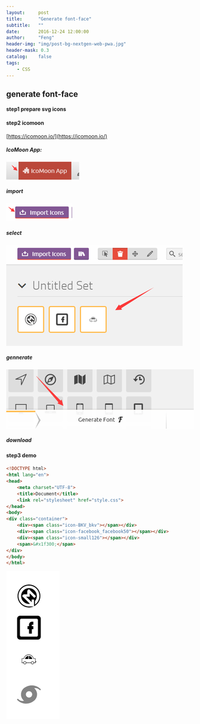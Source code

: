 ```yaml
---
layout:     post
title:      "Generate font-face"
subtitle:   ""
date:       2016-12-24 12:00:00
author:     "Feng"
header-img: "img/post-bg-nextgen-web-pwa.jpg"
header-mask: 0.3
catalog:    false
tags:
    - CSS
---
```

## generate font-face

#### step1 prepare svg icons
#### step2 icomoon

[https://icomoon.io/](https://icomoon.io/)

##### IcoMoon App:

![Alt text](../img/md/1.png)

##### import 

![Alt text](../img/md/2.png)

##### select 

![Alt text](../img/md/3.png)

##### gennerate

![Alt text](../img/md/4.png)

##### download


#### step3  demo

```html
<!DOCTYPE html>
<html lang="en">
<head>
	<meta charset="UTF-8">
	<title>Document</title>
	<link rel="stylesheet" href="style.css">
</head>
<body>
<div class="container">
	<div><span class="icon-BKV_bkv"></span></div>
	<div><span class="icon-facebook_facebook50"></span></div>
	<div><span class="icon-small126"></span></div>
	<span>&#x1f300;</span>
</div>
</body>
</html>
```

![Alt text](../img/md/5.png)


